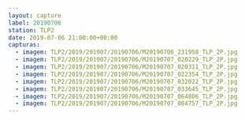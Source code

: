 ```yaml
---
layout: capture
label: 20190706
station: TLP2
date: 2019-07-06 21:00:00+00:00
capturas:
  - imagem: TLP2/2019/201907/20190706/M20190706_231958_TLP_2P.jpg
  - imagem: TLP2/2019/201907/20190706/M20190707_020229_TLP_2P.jpg
  - imagem: TLP2/2019/201907/20190706/M20190707_020311_TLP_2P.jpg
  - imagem: TLP2/2019/201907/20190706/M20190707_022354_TLP_2P.jpg
  - imagem: TLP2/2019/201907/20190706/M20190707_032022_TLP_2P.jpg
  - imagem: TLP2/2019/201907/20190706/M20190707_033645_TLP_2P.jpg
  - imagem: TLP2/2019/201907/20190706/M20190707_064806_TLP_2P.jpg
  - imagem: TLP2/2019/201907/20190706/M20190707_084757_TLP_2P.jpg
---
```

